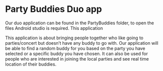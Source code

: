 # Party Buddies Duo app

Our duo application can be found in the PartyBuddies folder, to open the files
Android studio is required. This application

This application is about bringing people together who like going to parties/concert but doesn’t have any buddy to go with. Our application will be able to find a random buddy for you based on the party you have selected or a specific buddy you have chosen. It can also be used for people who are interested in joining the local parties and see real time location of their buddies.

